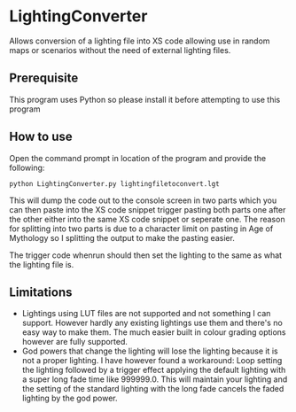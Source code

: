 # LightingConverter
Allows conversion of a lighting file into XS code allowing use in random maps or scenarios without the need of external lighting files.

## Prerequisite
This program uses Python so please install it before attempting to use this program

## How to use
Open the command prompt in location of the program and provide the following:
```
python LightingConverter.py lightingfiletoconvert.lgt
```
This will dump the code out to the console screen in two parts which you can then paste into the XS code snippet trigger pasting both parts one after the other either into the same XS code snippet or seperate one. The reason for splitting into two parts is due to a character limit on pasting in Age of Mythology so I splitting the output to make the pasting easier.

The trigger code whenrun should then set the lighting to the same as what the lighting file is.

## Limitations
* Lightings using LUT files are not supported and not something I can support. However hardly any existing lightings use them and there's no easy way to make them. The much easier built in colour grading options however are fully supported.
* God powers that change the lighting will lose the lighting because it is not a proper lighting. I have however found a workaround: Loop setting the lighting followed by a trigger effect applying the default lighting with a super long fade time like 999999.0. This will maintain your lighting and the setting of the standard lighting with the long fade cancels the faded lighting by the god power.
